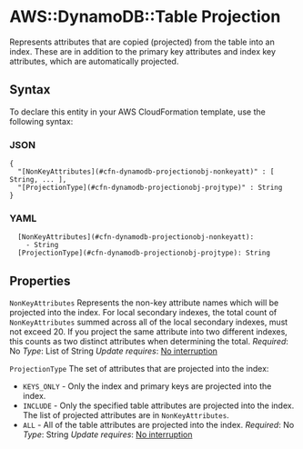 # AWS::DynamoDB::Table Projection<a name="aws-properties-dynamodb-projectionobject"></a>

Represents attributes that are copied \(projected\) from the table into an index\. These are in addition to the primary key attributes and index key attributes, which are automatically projected\.

## Syntax<a name="aws-properties-dynamodb-projectionobject-syntax"></a>

To declare this entity in your AWS CloudFormation template, use the following syntax:

### JSON<a name="aws-properties-dynamodb-projectionobject-syntax.json"></a>

```
{
  "[NonKeyAttributes](#cfn-dynamodb-projectionobj-nonkeyatt)" : [ String, ... ],
  "[ProjectionType](#cfn-dynamodb-projectionobj-projtype)" : String
}
```

### YAML<a name="aws-properties-dynamodb-projectionobject-syntax.yaml"></a>

```
  [NonKeyAttributes](#cfn-dynamodb-projectionobj-nonkeyatt):
    - String
  [ProjectionType](#cfn-dynamodb-projectionobj-projtype): String
```

## Properties<a name="aws-properties-dynamodb-projectionobject-properties"></a>

`NonKeyAttributes`  <a name="cfn-dynamodb-projectionobj-nonkeyatt"></a>
Represents the non\-key attribute names which will be projected into the index\.
For local secondary indexes, the total count of `NonKeyAttributes` summed across all of the local secondary indexes, must not exceed 20\. If you project the same attribute into two different indexes, this counts as two distinct attributes when determining the total\.
*Required*: No
*Type*: List of String
*Update requires*: [No interruption](https://docs.aws.amazon.com/AWSCloudFormation/latest/UserGuide/using-cfn-updating-stacks-update-behaviors.html#update-no-interrupt)

`ProjectionType`  <a name="cfn-dynamodb-projectionobj-projtype"></a>
The set of attributes that are projected into the index:
+  `KEYS_ONLY` \- Only the index and primary keys are projected into the index\.
+  `INCLUDE` \- Only the specified table attributes are projected into the index\. The list of projected attributes are in `NonKeyAttributes`\.
+  `ALL` \- All of the table attributes are projected into the index\.
*Required*: No
*Type*: String
*Update requires*: [No interruption](https://docs.aws.amazon.com/AWSCloudFormation/latest/UserGuide/using-cfn-updating-stacks-update-behaviors.html#update-no-interrupt)
